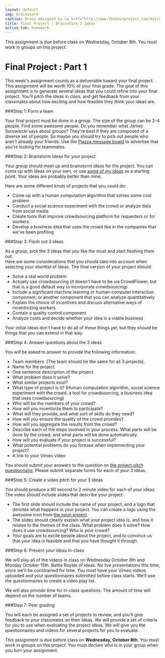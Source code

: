 ```yaml
---
layout: default
img: brainstorm
caption: Brain designed by <a href="http://www.thenounproject.com/marcusmichaels">Marcus Michaels</a> from the <a href="http://www.thenounproject.com">Noun Project</a>
title: Final Project | Brainstorm 3 Ideas
active_tab: homework
---
```



<div class="alert alert-info">
  This assignment is due before class on Wednesday, October 8th.  You must work in groups on this project.  </div>


Final Project<span class="text-muted"> : Part 1</span> 
=============================================================

This week's assignment counts as a deliverable toward your final project.  This assignment will be worth 10% of your final grade.  The goal of this assignment is to generate several ideas that you could refine into your final project.  You'll pitch the ideas in class, and get feedback from your classmates about how exciting and how feasible they think your ideas are.

###Step 1: Form a team

Your final project must be done in a group.  The size of the group can be 2-4 people.  Find some awesome people.  Do you remember what James Surowiecki says about groups?  They're best if they are composed of a diverse set of people.  So maybe you should try to pick out people who aren't already your friends.  Use the [Piazza message board](https://piazza.com/class/hzdefdi7bbl3xg?cid=5) to advertise that you're looking for teammates. 

###Step 2: Brainstorm ideas for your project

Your group should meet up and brainstorm ideas for the project.  You can come up with ideas on your own, or use [some of my ideas](http://crowdsourcing-class.org/project.html) as a starting point.  Your ideas are probably better than mine.

Here are some different kinds of projects that you could do:

* Come up with a human computation algorithm that solves some cool problem
* Conduct a social science experiment with the crowd or analyze data from social media
* Create tools that improve crowdsourcing platform for requesters or for workers
* Develop a business idea that uses the crowd like in the companies that we've been profiling


###Step 3: Flesh out 3 ideas

As a group, pick the 3 ideas that you like the most and start fleshing them out.   
Here are some considerations that you should take into account when selecting your shortlist of ideas.  The final version of your project should:

* Solve a real world problem
* Actually use crowdsourcing (it doesn’t have to be via CrowdFlower, but that is a good default way to incorporate crowdsourcing)
* Include a significant machine learning or human-computer interaction component, or another component that you can analyze quantitatively
* Explain the choice of incentives and discuss alternative ways of incentivizing workers
* Contain a quality control component
* Analyze costs and decide whether your idea is a viable business

Your initial ideas don't have to do all of these things yet, but they should be things that you can extend in that way.

###Step 4: Answer questions about the 3 ideas

You will be asked to answer to provide the following information:
* Team members. (The team should be the same for all 3 projects).  
* Name for the project.  
* One sentence description of the project.
* What problem does it solve? 
* What similar projects exist? 
* What type of project is it? (Human computation algorithm, social science experiment with the crowd, a tool for crowdsourcing, a business idea that uses crowdsourcing)
* Who will be the members of your crowd? 
* How will you incentivize them to participate?
* What will they provide, and what sort of skills do they need?
* How will you ensure the quality of the crowd provides? 
* How will you aggregate the results from the crowd?
* Describe each of the steps involved in your process.  What parts will be done by the crowd, and what parts will be done automatically. 
* How will you evaluate if your project is successful? 
* What potential problems do you foresee when implementing your project?
* A link to your Vimeo video

You should submit your answers to the question on [the project pitch questionnaire]().  Please submit separate forms for each of your 3 ideas.

###Step 5: Create a video pitch for your 3 ideas

You should produce a 90 second to 2 minute video for each of your ideas.  The video should include slides that describe your project.  

* The first slide should include the name of your project, and a logo that denotes what happens in your project.  You can create a logo using the awesome icon from [the noun project](http://thenounproject.com).
* The slides should clearly explain what your project idea is, and how it relates to the themes of the class.  What problem does it solve?  How does it use crowdsourcing?  Who is your crowd?  
* Your goals are to excite people about the project, and to convince us that your idea is feasible and that you have thought it through.


###Step 6: Present your ideas in-class

We will play all of the videos in class on Wednesday October 8th and Monday October 15th. Battle Royale of ideas.  No live presentations this time, since we'll be constrained for time.  You must have your Vimeo videos uploaded and your questionnaires submitted before class starts.  We'll use the questionnaires to create a video play list.  

We will also provide time for in-class questions.  The amount of time will depend on the number of teams.

###Step 7: Peer grading

You will each be assigned a set of projects to review, and you'll give feedback to your classmates on their ideas.  We will provide a set of criteria for you to use when evaluating the project ideas.  We will give you the questionnaires and videos for several projects for you to evaluate.

This assignment is due before class on <b>Wednesday, October 8th</b>.  You must work in groups on this project.  You must declare who is in your group when you turn your assignment.  
